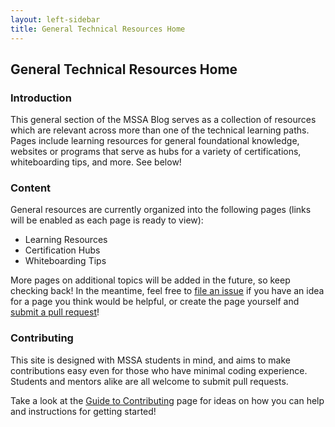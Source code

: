 ```yaml
---
layout: left-sidebar
title: General Technical Resources Home
---
```


## General Technical Resources Home

### Introduction

This general section of the MSSA Blog serves as a collection of resources which are relevant across more than one of the technical learning paths.  Pages include learning resources for general foundational knowledge, websites or programs that serve as hubs for a variety of certifications, whiteboarding tips, and more.  See below!

### Content

General resources are currently organized into the following pages (links will be enabled as each page is ready to view):

* Learning Resources
* Certification Hubs
* Whiteboarding Tips

More pages on additional topics will be added in the future, so keep checking back!  In the meantime, feel free to [file an issue](https://github.com/mssablog/mssablog.github.io/issues) if you have an idea for a page you think would be helpful, or create the page yourself and [submit a pull request](https://mssablog.github.io/contributing.html)!

### Contributing

This site is designed with MSSA students in mind, and aims to make contributions easy even for those who have minimal coding experience.  Students and mentors alike are all welcome to submit pull requests.

Take a look at the [Guide to Contributing](https://mssablog.github.io/contributing.html) page for ideas on how you can help and instructions for getting started!

